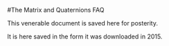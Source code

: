 #The Matrix and Quaternions FAQ

This venerable document is saved here for posterity.  

It is here saved in the form it was downloaded in 2015.
